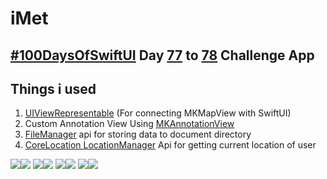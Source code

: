 #  iMet

## [#100DaysOfSwiftUI](https://www.hackingwithswift.com/100/swiftui) Day [77](https://www.hackingwithswift.com/100/swiftui/77) to [78](https://www.hackingwithswift.com/100/swiftui/78) Challenge App

## Things i used

1. [UIViewRepresentable](https://www.hackingwithswift.com/books/ios-swiftui/integrating-mapkit-with-swiftui) (For connecting MKMapView with SwiftUI)
2. Custom Annotation View Using [MKAnnotationView](https://developer.apple.com/documentation/mapkit/mapkit_annotations/annotating_a_map_with_custom_data)
3. [FileManager](https://www.hackingwithswift.com/example-code/system/how-to-read-the-contents-of-a-directory-using-filemanager) api for storing data to document directory
4. [CoreLocation LocationManager](https://www.hackingwithswift.com/example-code/location/how-to-request-a-users-location-only-once-using-requestlocation) Api for getting current location of user

![](resources/homedelete.png)![](resources/homedeletedark.png)
![](resources/homeedit.png)![](resources/homeedittdark.png)
![](resources/add.png)![](resources/adddark.png)
![](resources/detail.png)![](resources/detaildark.png)